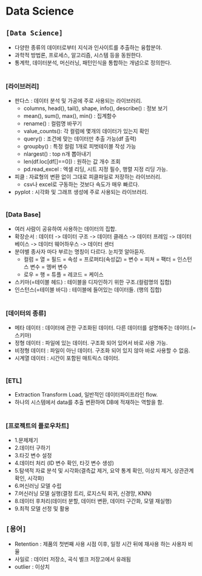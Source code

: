 # Data Science

## `[Data Science]`
* 다양한 종류의 데이터로부터 지식과 인사이트를 추출하는 융합분야.
* 과학적 방법론, 프로세스, 알고리즘, 시스템 등을 동원한다.
* 통계학, 데이터분석, 머신러닝, 패턴인식을 통합하는 개념으로 정의한다.<br><br>

### [라이브러리]
* 판다스 : 데이터 분석 및 가공에 주로 사용되는 라이브러리.
    * columns, head(), tail(), shape, info(), describe() : 정보 보기
    * mean(), sum(), max(), min() : 집계함수
    * rename() : 컬럼명 바꾸기
    * value_counts(): 각 컬럼에 몇개의 데이터가 있는지 확인
    * query() : 조건에 맞는 데이터만 추출 가능(df 출력)
    * groupby() : 특정 컬럼 1개로 피벗테이블 작성 가능
    * nlargest() : top n개 뽑아내기
    * len(df.loc[df[]==0]) : 원하는 값 개수 조회
    * pd.read_excel : 엑셀 리딩, 시트 지정 필수, 행렬 지정 리딩 가능.
* 피클 : 자료형의 변환 없이 그대로 피클파일로 저장하는 라이브러리.
    * csv나 excel로 구동하는 것보다 속도가 매우 빠르다.
* pyplot : 시각화 및 그래프 생성에 주로 사용되는 라이브러리.<br><br>

### [Data Base]
* 여러 사람이 공유하여 사용하는 데이터의 집합.
* 확장순서 : 데이터 -> 데이터 구조 -> 데이터 클래스 -> 데이터 프레임 -> 데이터 베이스 -> 데이터 웨어하우스 -> 데이터 센터
* 분야별 종사자 마다 부르는 명칭이 다르다. 눈치껏 알아듣자.
    * 컬럼 = 열 = 필드 = 속성 = 프로퍼티(속성값) = 변수 = 피쳐 = 팩터 = 인스턴스 변수 = 멤버 변수
    * 로우 = 행 = 튜플 = 레코드 = 케이스
* 스키마(=테이블 헤드) : 테이블을 디자인하기 위한 구조.(컬럼명의 집합)
* 인스턴스(=테이블 바디) : 테이블에 들어있는 데이터들. (행의 집합)<br><br>

### [데이터의 종류]
* 메타 데이터 : 데이터에 관한 구조화된 데이터. 다른 데이터를 설명해주는 데이터.(=스키마)
* 정형 데이터 : 파일에 있는 데이터. 구조화 되어 있어서 바로 사용 가능.
* 비정형 데이터 : 파일이 아닌 데이터. 구조화 되어 있지 않아 바로 사용할 수 없음.
* 시계열 데이터 : 시간이 포함된 매트릭스 데이터.<br><br>

### [ETL]
* Extraction Transform Load, 일반적인 데이터파이프라인 flow.
* 하나의 시스템에서 data를 추출 변환하여 DB에 적재하는 역할을 함.<br><br>

### [프로젝트의 플로우차트]
* 1.문제제기
* 2.데이터 구하기
* 3.타깃 변수 설정
* 4.데이터 처리 (ID 변수 확인, 타깃 변수 생성)
* 5.탐색적 자료 분석 및 시각화(결측값 제거, 요약 통계 확인, 이상치 제거, 상관관계 확인, 시각화)
* 6.머신러닝 모델 수립
* 7.머신러닝 모델 실행(결정 트리, 로지스틱 회귀, 신경망, KNN)
* 8.데이터 후처리(데이터 분할, 데이터 변환, 데이터 구간화, 모델 재실행)
* 9.최적 모델 선정 및 활용


## `[용어]`
* Retention : 제품의 첫번째 사용 시점 이후, 일정 시간 뒤에 재사용 하는 사용자 비율
* 사일로 : 데이터 저장소, 곡식 벌크 저장고에서 유래됨
* outlier : 이상치<br><br>